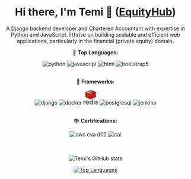 <div align="center">

# Hi there, I'm Temi 👋 ([EquityHub](https://equityhub.co.uk))

A Django backend developer and Chartered Accountant with expertise in Python and JavaScript. I thrive on building scalable and efficient web applications, particularly in the financial (private equity) domain.

</div>

<!-- in your header -->
<link rel="stylesheet" href="https://cdn.jsdelivr.net/gh/devicons/devicon@latest/devicon.min.css">

<!-- in your body -->
<i class="devicon-devicon-plain"></i>

<div align="center">

🚀 **Top Languages:**

<img src="https://cdn.worldvectorlogo.com/logos/python-5.svg" alt="python" width="40" height="40" style="max-width: 100%;">
<img src="https://cdn.worldvectorlogo.com/logos/javascript-1.svg" alt="javascript" width="40" height="40" style="max-width: 100%;">
<img src="https://cdn.worldvectorlogo.com/logos/html-1.svg" alt="html" width="40" height="40" style="max-width: 100%;">
<img src="https://cdn.worldvectorlogo.com/logos/bootstrap-5.svg" alt="bootstrap5" width="40" height="40" style="max-width: 100%;">

<br>
<br>

🚀 **Frameworks:**

<img src="https://cdn.worldvectorlogo.com/logos/django.svg" alt="django" width="40" height="40" style="max-width: 100%;">
<img src="https://cdn.worldvectorlogo.com/logos/docker.svg" alt="docker" width="40" height="40" style="max-width: 100%;">
<img src="https://raw.githubusercontent.com/devicons/devicon/master/icons/redis/redis-original-wordmark.svg" alt="redis" width="40" height="40" style="max-width: 100%;">
<img src="https://cdn.worldvectorlogo.com/logos/postgresql.svg" alt="postgresql" width="40" height="40" style="max-width: 100%;">
<img src="https://cdn.worldvectorlogo.com/logos/jenkins.svg" alt="jenkins" width="40" height="40" style="max-width: 100%;">
<!-- <img src="https://cdn.worldvectorlogo.com/logos/pandas.svg" alt="pandas" width="40" height="40" style="max-width: 100%;">
<img src="https://cdn.worldvectorlogo.com/logos/celery.svg" alt="celery" width="40" height="40" style="max-width: 100%;"> -->

<br>
<br>

📚 **Certifications:**

<img src="https://cdn.worldvectorlogo.com/logos/aws-2.svg" alt="aws cva d02" width="40" height="40" style="max-width: 100%;">
<img src="https://cdn.worldvectorlogo.com/logos/chartered-accountants-2.svg" alt="cai" width="40" height="40" style="max-width: 100%;">

</div>

<div align="center">

<br>
<br>

  
![Temi's GitHub stats](https://github-readme-stats-temi9568s-projects.vercel.app/api?username=temi9568&show_icons=true&theme=radical)

[![Top Languages](https://github-readme-stats-temi9568s-projects.vercel.app/api/top-langs/?username=Temi9568&layout=compact&theme=radical)](https://github.com/Temi9568)

</div>
